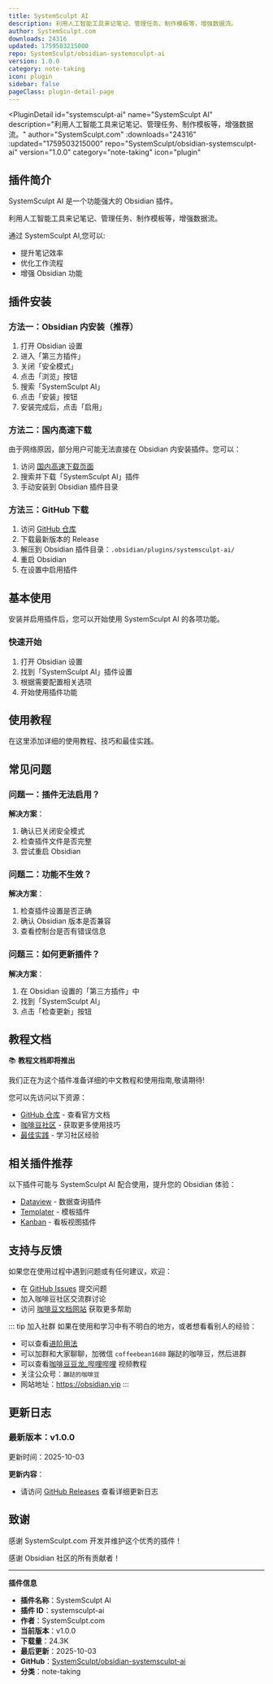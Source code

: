 ```yaml
---
title: SystemSculpt AI
description: 利用人工智能工具来记笔记、管理任务、制作模板等，增强数据流。
author: SystemSculpt.com
downloads: 24316
updated: 1759503215000
repo: SystemSculpt/obsidian-systemsculpt-ai
version: 1.0.0
category: note-taking
icon: plugin
sidebar: false
pageClass: plugin-detail-page
---
```


<PluginDetail
  id="systemsculpt-ai"
  name="SystemSculpt AI"
  description="利用人工智能工具来记笔记、管理任务、制作模板等，增强数据流。"
  author="SystemSculpt.com"
  :downloads="24316"
  :updated="1759503215000"
  repo="SystemSculpt/obsidian-systemsculpt-ai"
  version="1.0.0"
  category="note-taking"
  icon="plugin"
>

<!-- AUTO_GENERATED_START -->
## 插件简介

SystemSculpt AI 是一个功能强大的 Obsidian 插件。

利用人工智能工具来记笔记、管理任务、制作模板等，增强数据流。

通过 SystemSculpt AI,您可以:

- 提升笔记效率
- 优化工作流程
- 增强 Obsidian 功能

<!-- AUTO_GENERATED_END -->

<!-- AUTO_GENERATED_START -->
## 插件安装

### 方法一：Obsidian 内安装（推荐）

1. 打开 Obsidian 设置
2. 进入「第三方插件」
3. 关闭「安全模式」
4. 点击「浏览」按钮
5. 搜索「SystemSculpt AI」
6. 点击「安装」按钮
7. 安装完成后，点击「启用」

### 方法二：国内高速下载

由于网络原因，部分用户可能无法直接在 Obsidian 内安装插件。您可以：

1. 访问 [国内高速下载页面](/zh/documentation/obsidian-plugins-download.html)
2. 搜索并下载「SystemSculpt AI」插件
3. 手动安装到 Obsidian 插件目录

### 方法三：GitHub 下载

1. 访问 [GitHub 仓库](https://github.com/SystemSculpt/obsidian-systemsculpt-ai)
2. 下载最新版本的 Release
3. 解压到 Obsidian 插件目录：`.obsidian/plugins/systemsculpt-ai/`
4. 重启 Obsidian
5. 在设置中启用插件

## 基本使用

安装并启用插件后，您可以开始使用 SystemSculpt AI 的各项功能。

### 快速开始

1. 打开 Obsidian 设置
2. 找到「SystemSculpt AI」插件设置
3. 根据需要配置相关选项
4. 开始使用插件功能

<!-- AUTO_GENERATED_END -->

<!-- CUSTOM_CONTENT_START:tutorial -->
## 使用教程

在这里添加详细的使用教程、技巧和最佳实践。

<!-- CUSTOM_CONTENT_END:tutorial -->

<!-- SHARED_CONTENT_START -->
## 常见问题

### 问题一：插件无法启用？

**解决方案**：
1. 确认已关闭安全模式
2. 检查插件文件是否完整
3. 尝试重启 Obsidian

### 问题二：功能不生效？

**解决方案**：
1. 检查插件设置是否正确
2. 确认 Obsidian 版本是否兼容
3. 查看控制台是否有错误信息

### 问题三：如何更新插件？

**解决方案**：
1. 在 Obsidian 设置的「第三方插件」中
2. 找到「SystemSculpt AI」
3. 点击「检查更新」按钮

## 教程文档

📚 **教程文档即将推出**

我们正在为这个插件准备详细的中文教程和使用指南,敬请期待!

您可以先访问以下资源：
- [GitHub 仓库](https://github.com/SystemSculpt/obsidian-systemsculpt-ai) - 查看官方文档
- [咖啡豆社区](/zh/bases/) - 获取更多使用技巧
- [最佳实践](/zh/best-practices/) - 学习社区经验

## 相关插件推荐

以下插件可能与 SystemSculpt AI 配合使用，提升您的 Obsidian 体验：

- [Dataview](/zh/plugins/dataview.html) - 数据查询插件
- [Templater](/zh/plugins/templater-obsidian.html) - 模板插件
- [Kanban](/zh/plugins/obsidian-kanban.html) - 看板视图插件

## 支持与反馈

如果您在使用过程中遇到问题或有任何建议，欢迎：

- 在 [GitHub Issues](https://github.com/SystemSculpt/obsidian-systemsculpt-ai/issues) 提交问题
- 加入咖啡豆社区交流群讨论
- 访问 [咖啡豆文档网站](https://obsidian.vip) 获取更多帮助

::: tip 加入社群
如果在使用和学习中有不明白的地方，或者想看看别人的经验：
- 可以查看[进阶用法](/zh/advanced)
- 可以加群和大家聊聊，加微信 `coffeebean1688` 蹦跶的咖啡豆，然后进群
- 可以查看[咖啡豆豆龙_哔哩哔哩](https://space.bilibili.com/618777356) 视频教程
- 关注公众号：`蹦跶的咖啡豆`
- 网站地址：https://obsidian.vip
:::
<!-- SHARED_CONTENT_END -->

<!-- AUTO_GENERATED_START -->
## 更新日志

### 最新版本：v1.0.0

更新时间：2025-10-03

**更新内容**：
- 请访问 [GitHub Releases](https://github.com/SystemSculpt/obsidian-systemsculpt-ai/releases) 查看详细更新日志

## 致谢

感谢 SystemSculpt.com 开发并维护这个优秀的插件！

感谢 Obsidian 社区的所有贡献者！

---

**插件信息**
- **插件名称**：SystemSculpt AI
- **插件 ID**：systemsculpt-ai
- **作者**：SystemSculpt.com
- **当前版本**：v1.0.0
- **下载量**：24.3K
- **最后更新**：2025-10-03
- **GitHub**：[SystemSculpt/obsidian-systemsculpt-ai](https://github.com/SystemSculpt/obsidian-systemsculpt-ai)
- **分类**：note-taking
<!-- AUTO_GENERATED_END -->

</PluginDetail>

